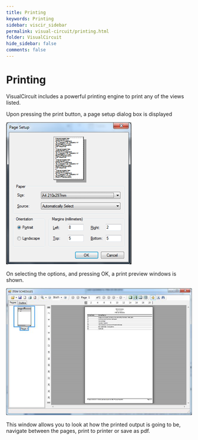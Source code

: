 ```yaml
---
title: Printing
keywords: Printing
sidebar: viscir_sidebar
permalink: visual-circuit/printing.html
folder: VisualCircuit
hide_sidebar: false
comments: false
---
```


# Printing

VisualCircuit includes a powerful printing engine to print any of the views listed.

Upon pressing the print button, a page setup dialog box is displayed

![](/images/print-page-setup.png)

On selecting the options, and pressing OK, a print preview windows is shown.


![](/images/print-item-schedule.png)

This window allows you to look at how the printed output is going to be, navigate between the pages, print to printer or save as pdf.
